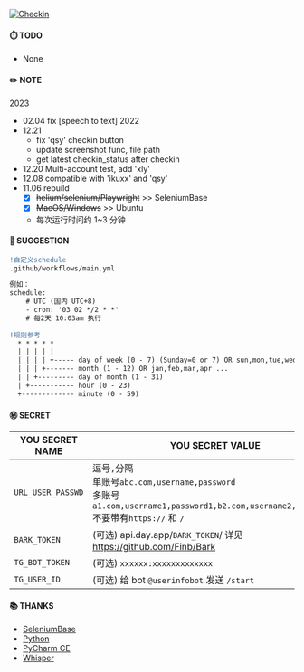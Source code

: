 [![Checkin](https://github.com/mybdye/A-checkin/actions/workflows/main.yml/badge.svg)](https://github.com/mybdye/A-checkin/actions/workflows/main.yml)
#### ⏱️ TODO
  - None

#### ✏️ NOTE
2023
- 02.04 fix [speech to text]
2022
- 12.21
    - fix 'qsy' checkin button
    - update screenshot func, file path
    - get latest checkin_status after checkin
- 12.20 Multi-account test, add 'xly'
- 12.08 compatible with 'ikuxx' and 'qsy'
- 11.06 rebuild
    - [x] ~~helium/selenium/Playwright~~ >> SeleniumBase
    - [x] ~~MacOS/Windows~~ >> Ubuntu

    * 每次运行时间约 1~3 分钟

#### 🌟️ SUGGESTION
```diff
!自定义schedule
.github/workflows/main.yml

例如：
schedule:
    # UTC (国内 UTC+8)
    - cron: '03 02 */2 * *'   
    # 每2天 10:03am 执行
    
!规则参考
  * * * * *
  | | | | |
  | | | | +----- day of week (0 - 7) (Sunday=0 or 7) OR sun,mon,tue,wed,thu,fri,sat
  | | | +------- month (1 - 12) OR jan,feb,mar,apr ...
  | | +--------- day of month (1 - 31)
  | +----------- hour (0 - 23)
  +------------- minute (0 - 59)
```

#### ㊙️ SECRET

|YOU SECRET NAME|YOU SECRET VALUE|
|-----|--|
|`URL_USER_PASSWD`|逗号`,`分隔<br>单账号`abc.com,username,password`<br>多账号`a1.com,username1,password1,b2.com,username2,password2`<br>不要带有`https://` 和 `/` |
|`BARK_TOKEN`|(可选) api.day.app/`BARK_TOKEN`/ 详见 https://github.com/Finb/Bark|
|`TG_BOT_TOKEN`|(可选) `xxxxxx:xxxxxxxxxxxxx`|
|`TG_USER_ID`|(可选) 给 bot `@userinfobot` 发送 `/start`|

#### 📚 THANKS
- [SeleniumBase](https://github.com/seleniumbase)
- [Python](https://www.python.org/)
- [PyCharm CE](https://www.jetbrains.com/pycharm/)
- [Whisper](https://github.com/openai/whisper)
